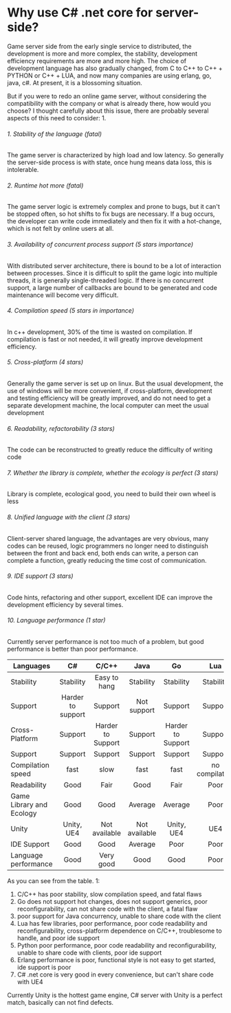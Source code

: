# Why use C# .net core for server-side?
Game server side from the early single service to distributed, the development is more and more complex, the stability, development efficiency requirements are more and more high. The choice of development language has also gradually changed, from C to C++ to C++ + PYTHON or C++ + LUA, and now many companies are using erlang, go, java, c#. At present, it is a blossoming situation.

But if you were to redo an online game server, without considering the compatibility with the company or what is already there, how would you choose? I thought carefully about this issue, there are probably several aspects of this need to consider: 1.

###### 1. Stability of the language (fatal)
The game server is characterized by high load and low latency. So generally the server-side process is with state, once hung means data loss, this is intolerable.

###### 2. Runtime hot more (fatal)
The game server logic is extremely complex and prone to bugs, but it can't be stopped often, so hot shifts to fix bugs are necessary. If a bug occurs, the developer can write code immediately and then fix it with a hot-change, which is not felt by online users at all.

###### 3. Availability of concurrent process support (5 stars importance)
With distributed server architecture, there is bound to be a lot of interaction between processes. Since it is difficult to split the game logic into multiple threads, it is generally single-threaded logic. If there is no concurrent support, a large number of callbacks are bound to be generated and code maintenance will become very difficult.

###### 4. Compilation speed (5 stars in importance)
In c++ development, 30% of the time is wasted on compilation. If compilation is fast or not needed, it will greatly improve development efficiency.

###### 5. Cross-platform (4 stars)
Generally the game server is set up on linux. But the usual development, the use of windows will be more convenient, if cross-platform, development and testing efficiency will be greatly improved, and do not need to get a separate development machine, the local computer can meet the usual development

###### 6. Readability, refactorability (3 stars)
The code can be reconstructed to greatly reduce the difficulty of writing code

###### 7. Whether the library is complete, whether the ecology is perfect (3 stars)
Library is complete, ecological good, you need to build their own wheel is less

###### 8. Unified language with the client (3 stars)
Client-server shared language, the advantages are very obvious, many codes can be reused, logic programmers no longer need to distinguish between the front and back end, both ends can write, a person can complete a function, greatly reducing the time cost of communication.

###### 9. IDE support (3 stars)
Code hints, refactoring and other support, excellent IDE can improve the development efficiency by several times.

###### 10. Language performance (1 star)
Currently server performance is not too much of a problem, but good performance is better than poor performance.  

| Languages | C# | C/C++ | Java | Go | Lua | Python | Erlang |
| -- | :--: | :--: | :--: | :--: | :--: | :--: | :--: |
| Stability | Stability | Easy to hang | Stability | Stability | Stability | Stability | Stability | Stability | Stability
| Support | Harder to support | Support | Not support | Support | Support | Support | Support
| Cross-Platform | Support | Harder to Support | Support | Harder to Support | Support | Support | Support
| Support | Support | Support | Support | Support | Support | Support | Support | Support
| Compilation speed | fast | slow | fast | fast | no compilation | no compilation | no compilation | no compilation
| Readability | Good | Fair | Good | Fair | Poor | Poor | Poor|
| Game Library and Ecology | Good | Good | Average | Average | Poor | Good | Average|
| Unity | Unity, UE4 | Not available | Not available | Unity, UE4 | UE4 | Not available | Unity, UE4 | Not available | Unity, UE4 | Not available | Unity, UE4 | Not available
| IDE Support | Good | Good | Average | Poor | Poor | Poor|
| Language performance | Good | Very good | Good | Good | Poor | Very poor | Poor |

As you can see from the table. 1:
1. C/C++ has poor stability, slow compilation speed, and fatal flaws
2. Go does not support hot changes, does not support generics, poor reconfigurability, can not share code with the client, a fatal flaw
3. poor support for Java concurrency, unable to share code with the client
4. Lua has few libraries, poor performance, poor code readability and reconfigurability, cross-platform dependence on C/C++, troublesome to handle, and poor ide support
5. Python poor performance, poor code readability and reconfigurability, unable to share code with clients, poor ide support
6. Erlang performance is poor, functional style is not easy to get started, ide support is poor
7. C# .net core is very good in every convenience, but can't share code with UE4

Currently Unity is the hottest game engine, C# server with Unity is a perfect match, basically can not find defects.
